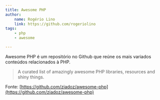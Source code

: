 ```yaml
---
title: Awesome PHP
author:
    name: Rogério Lino
    link: https://github.com/rogeriolino
tags:
    - php
    - awesome

---
```



Awesome PHP é um repositório no Github que reúne os mais variados conteúdos relacionados à PHP.

>A curated list of amazingly awesome PHP libraries, resources and shiny things.

Fonte: [https://github.com/ziadoz/awesome-php](https://github.com/ziadoz/awesome-php)
